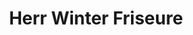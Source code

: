---
title: "Herr Winter Friseure"
url: /bonn/herr-winter-friseure-thomas-mann-strasse/
shop: Friseur
---